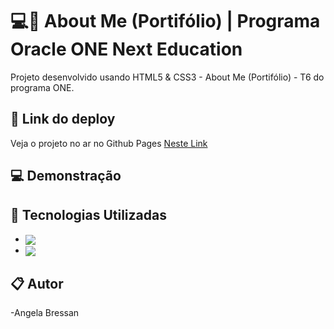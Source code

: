 # 💻🚀 About Me (Portifólio) | Programa Oracle ONE Next Education


Projeto desenvolvido usando HTML5 & CSS3 - About Me (Portifólio) - T6 do programa ONE.


 ## 🔗 Link do deploy
Veja o projeto no ar no Github Pages [Neste Link]()



 ## 💻 Demonstração


    

 ## 🚀 Tecnologias Utilizadas

- <img align="center" src="https://img.shields.io/badge/HTML5-E34F26?style=for-the-badge&logo=html5&logoColor=white">
- <img align="center" src="https://img.shields.io/badge/CSS3-1572B6?style=for-the-badge&logo=css3&logoColor=white">



 ## 📋 Autor
-Angela Bressan
